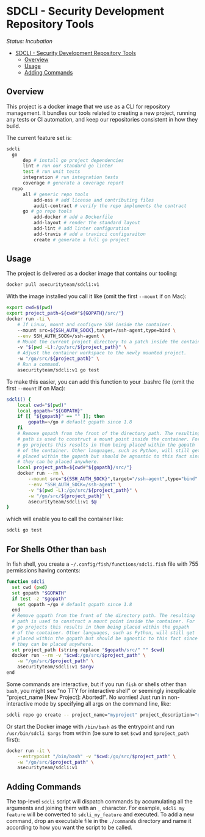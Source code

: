 <a id="markdown-sdcli---security-development-repository-tools" name="sdcli---security-development-repository-tools"></a>
# SDCLI - Security Development Repository Tools

*Status: Incubation*

<!-- TOC -->

- [SDCLI - Security Development Repository Tools](#sdcli---security-development-repository-tools)
    - [Overview](#overview)
    - [Usage](#usage)
    - [Adding Commands](#adding-commands)

<!-- /TOC -->

<a id="markdown-overview" name="overview"></a>
## Overview

This project is a docker image that we use as a CLI for repository management.
It bundles our tools related to creating a new project, running any tests or
CI automation, and keep our repositories consistent in how they build.

The current feature set is:

```bash
sdcli
  go
      dep # install go project dependencies
      lint # run our standard go linter
      test # run unit tests
      integration # run integration tests
      coverage # generate a coverage report
  repo
      all # generic repo tools
          add-oss # add license and contributing files
          audit-contract # verify the repo implements the contract
      go # go repo tools
          add-docker # add a Dockerfile
          add-layout # render the standard layout
          add-lint # add linter configuration
          add-travis # add a travisci configuraiton
          create # generate a full go project
```

<a id="markdown-usage" name="usage"></a>
## Usage

The project is delivered as a docker image that contains our tooling:

```bash
docker pull asecurityteam/sdcli:v1
```

With the image installed you call it like (omit the first `--mount` if on Mac):

```bash
export cwd=$(pwd)
export project_path=${cwd#"${GOPATH}/src/"}
docker run -ti \
    # If Linux, mount and configure SSH inside the container.
    --mount src=${SSH_AUTH_SOCK},target=/ssh-agent,type=bind \
    --env SSH_AUTH_SOCK=/ssh-agent \
    # Mount the current project directory to a patch inside the container.
    -v "$(pwd -L):/go/src/${project_path}" \
    # Adjust the container workspace to the newly mounted project.
    -w "/go/src/${project_path}" \
    # Run a command.
    asecurityteam/sdcli:v1 go test
```

To make this easier, you can add this function to your .bashrc file (omit the first `--mount` if on Mac):

```bash
sdcli() {
    local cwd="$(pwd)"
    local gopath="${GOPATH}"
    if [[ "${gopath}" == "" ]]; then
        gopath=~/go # default gopath since 1.8
    fi
    # Remove gopath from the front of the directory path. The resulting
    # path is used to construct a mount point inside the container. For
    # go projects this results in them being placed within the gopath
    # of the container. Other languages, such as Python, will still get
    # placed within the gopath but should be agnostic to this fact since
    # they can be placed anywhere.
    local project_path=${cwd#"${gopath}/src/"}
    docker run --rm \
        --mount src="${SSH_AUTH_SOCK}",target="/ssh-agent",type="bind" \
        --env "SSH_AUTH_SOCK=/ssh-agent" \
        -v "$(pwd -L):/go/src/${project_path}" \
        -w "/go/src/${project_path}" \
        asecurityteam/sdcli:v1 $@
}
```

which will enable you to call the container like:

```bash
sdcli go test
```

## For Shells Other than `bash`

In fish shell, you create a `~/.config/fish/functions/sdcli.fish` file with 755 permissions having contents:

```bash
function sdcli
  set cwd (pwd)
  set gopath "$GOPATH"
  if test -z "$gopath"
    set gopath ~/go # default gopath since 1.8
  end
  # Remove gopath from the front of the directory path. The resulting
  # path is used to construct a mount point inside the container. For
  # go projects this results in them being placed within the gopath
  # of the container. Other languages, such as Python, will still get
  # placed within the gopath but should be agnostic to this fact since
  # they can be placed anywhere.
  set project_path (string replace "$gopath/src/" "" $cwd)
  docker run --rm -v "$cwd:/go/src/$project_path" \
    -w "/go/src/$project_path" \
    asecurityteam/sdcli:v1 $argv
end
```

Some commands are interactive, but if you run `fish` or shells other than
`bash`, you might see "no TTY for interactive shell" or seemingly
inexplicable "project_name [New Project]: Aborted!".  No worries!  Just run in non-interactive mode by
specifying all args on the command line, like:

```bash
sdcli repo go create -- project_name="myproject" project_description="description" --no-input
```

Or start the Docker image with `/bin/bash` as the entrypoint and run `/usr/bin/sdcli $args` from within
(be sure to set `$cwd` and `$project_path` first):

```bash
docker run -it \
    --entrypoint "/bin/bash" -v "$cwd:/go/src/$project_path" \
    -w "/go/src/$project_path" \
    asecurityteam/sdcli:v1
```

<a id="markdown-adding-commands" name="adding-commands"></a>
## Adding Commands

The top-level `sdcli` script will dispatch commands by accumulating all the
arguments and joining them with an `_` character. For example, `sdcli my feature`
will be converted to `sdcli_my_feature` and executed. To add a new command, drop
an executable file in the `./commands` directory and name it according to how you
want the script to be called.
